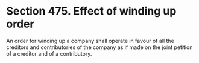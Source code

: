 # Section 475. Effect of winding up order

An order for winding up a company shall operate in favour of all the creditors and contributories of the company as if made on the joint petition of a creditor and of a contributory.

